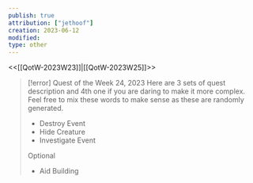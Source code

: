 ```yaml
---
publish: true
attribution: ["jethoof"]
creation: 2023-06-12
modified: 
type: other
---
```

<<[[QotW-2023W23]]|[[QotW-2023W25]]>>

> [!error] Quest of the Week 24, 2023
> Here are 3 sets of quest description and 4th one if you are daring to make it more complex. Feel free to mix these words to make sense as these are randomly generated.
> 
> - Destroy Event
> - Hide Creature
> - Investigate Event
> 
> Optional
> 
> - Aid Building
